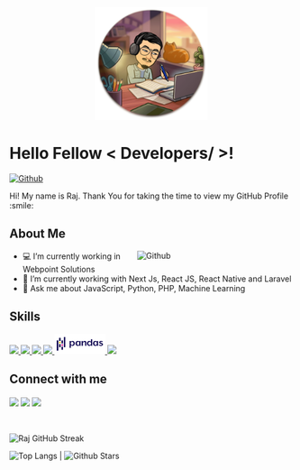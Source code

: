 <p align="center">
    <img width="200" src="./images/studying.png">
</p>

<h1> Hello Fellow < Developers/ >! </h1>
<p align='center'>
</p>

[![Github](https://img.shields.io/github/followers/dubbyding?label=Follow&style=social)](https://github.com/dubbyding)

<div size='20px'> Hi! My name is Raj. Thank You for taking the time to view my GitHub Profile :smile: 
</div>

<h2> About Me </h2>

<img width="55%" align="right" alt="Github" src="https://raw.githubusercontent.com/onimur/.github/master/.resources/git-header.svg" />

- 💻 I’m currently working in Webpoint Solutions
- 🌱 I’m currently working with Next Js, React JS, React Native and Laravel
- 💬 Ask me about JavaScript, Python, PHP, Machine Learning

<h2> Skills </h2>
<a href= https://github.com/dubbyding?tab=repositories&q=&type=&language=python&sort= > <img width ='32px' src ='https://raw.githubusercontent.com/rahulbanerjee26/githubAboutMeGenerator/main/icons/python.svg'> </a>
<a href= https://github.com/dubbyding?tab=repositories&q=&type=&language=javascript&sort= > <img width ='32px' src ='https://raw.githubusercontent.com/rahulbanerjee26/githubAboutMeGenerator/main/icons/javascript.svg'> </a>
<a href= https://github.com/dubbyding?tab=repositories&q=&type=&language=nodejs&sort= > <img width ='32px' src ='https://www.javatpoint.com/js/nodejs/images/node-js-tutorial.png'> </a>
<a href= https://github.com/dubbyding?tab=repositories&q=&type=&language=tensorflow&sort= > <img width ='32px' src ='https://upload.wikimedia.org/wikipedia/commons/thumb/2/2d/Tensorflow_logo.svg/1915px-Tensorflow_logo.svg.png'> </a>
<a href= https://github.com/dubbyding?tab=repositories&q=&type=&language=pandas&sort= > <img width ='90px' src ='./images/pandas.png'> </a>
<a href= https://github.com/dubbyding?tab=repositories&q=&type=&language=keras&sort= > <img width ='90px' src ='https://keras.io/img/logo.png'> </a>

<h2> Connect with me </h2>
<a href = 'https://www.linkedin.com/in/rajmhrj'> <img width = '32px' align= 'center' src="https://raw.githubusercontent.com/rahulbanerjee26/githubAboutMeGenerator/main/icons/linked-in-alt.svg"/></a> 
<a href = 'https://www.twitter.com/rj_mhrj'> <img width = '32px' align= 'center' src="https://raw.githubusercontent.com/rahulbanerjee26/githubAboutMeGenerator/main/icons/twitter.svg"/></a>
<a href = 'https://www.github.com/dubbyding'> <img width = '32px' align= 'center' src="https://raw.githubusercontent.com/rahulbanerjee26/githubAboutMeGenerator/main/icons/github.svg"/></a>
  
<br>
<br>
  <br>

![Raj GitHub Streak](https://github-readme-streak-stats.herokuapp.com/?user=dubbyding&theme=calm)

![Top Langs](https://github-readme-stats.vercel.app/api/top-langs/?username=dubbyding&theme=react) | ![Github Stars](https://github-readme-stats.vercel.app/api?username=dubbyding&show_icons=true&locale=en&count_private=true&hide_rank=true&custom_title=My%20GitHub%20Stats&disable_animations=true&theme=gotham)

<br>
